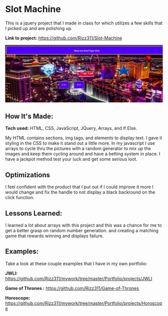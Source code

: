 # Slot Machine
This is a jquery project that I made in class for which utilizes a few skills that I picked up and are polishing up.

**Link to project:** https://github.com/Rizz311/Slot-Machine

![alt tag](https://github.com/Rizz311/Slot-Machine/blob/master/Slot%20Machine/img/slot.png)

## How It's Made:

**Tech used:** HTML, CSS, JavaScript, JQuery, Arrays, and If Else.

My HTML contains sections, img tags, and elements to display text. I gave it styling in the CSS to make it stand out a little more. In my javascript I use arrays to cycle thru the pictures with a random generator to mix up the images and keep them cycling around and have a betting system in place. I have a jackpot method test your luck and get some serious loot.

## Optimizations
I feel confident with the product that I put out if I could improve it more I would change and fix the handle to not display a black backround on the click function.

## Lessons Learned:
I learned a lot about arrays with this project and this was a chance for me to get a better grasp on random number generation. and creating a matching game that rewards winning and displays failure.

## Examples:
Take a look at these couple examples that I have in my own portfolio:

**JWLI:** https://github.com/Rizz311/mywork/tree/master/Portfolio/projects/JWLI

**Game of Thrones :** https://github.com/Rizz311/Game-of-Thrones

**Horoscope:** https://github.com/Rizz311/mywork/tree/master/Portfolio/projects/Horoscope



